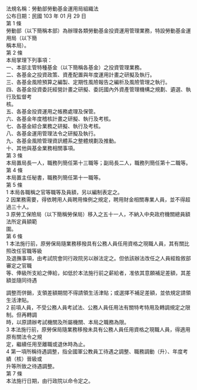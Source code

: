 法規名稱：勞動部勞動基金運用局組織法  
公布日期：民國 103 年 01 月 29 日  
第 1 條  
勞動部（以下簡稱本部）為辦理各類勞動基金投資運用管理業務，特設勞動基金運用局（以下簡  
稱本局）。  
第 2 條  
本局掌理下列事項：  
一、本部主管特種基金（以下簡稱各基金）之投資管理業務。  
二、各基金之投資政策、資產配置與年度運用計畫之研擬及執行。  
三、各基金風險預算之編製、定期性風險報告之編析及風險管理之執行。  
四、各基金投資委託經營計畫之研擬、委託國內外資產管理機構之規劃、遴選、執行及監督考  
核。  
五、各基金投資運用之帳務處理及保管。  
六、各基金年度稽核計畫之研擬、執行及考核。  
七、各基金綜合業務之研擬、執行及考核。  
八、各基金運用管理法令之研擬及執行。  
九、各基金風險管理資訊體系之整體規劃及推動。  
十、其他與基金業務相關事項。  
第 3 條  
本局置局長一人，職務列簡任第十三職等；副局長二人，職務列簡任第十二職等。  
第 4 條  
本局置主任秘書，職務列簡任第十一職等。  
第 5 條  
1 本局各職稱之官等職等及員額，另以編制表定之。  
2 因業務需要，得依聘用人員聘用條例之規定，聘用財金相關專業人員，並不得超過三十人。  
3 原勞工保險局（以下簡稱勞保局）移入之五十一人，不納入中央政府機關總員額法所定員額範  
圍。  
第 6 條  
1 本法施行前，原勞保局隨業務移撥具有公務人員任用資格之現職人員，其有關比照改任官職等級  
及退撫事項，由考試院會同行政院另以辦法定之。但依該辦法改任之人員經銓敘部審定之官職  
等、俸級所支給之俸給，如低於本法施行前之薪給者，准依其意願補足差額，其差額並隨同待遇  


調整而併銷，支領差額期間不得請領生活津貼；或選擇不補足差額，並依規定請領生活津貼。  
2 前項人員，不受公務人員考試法、公務人員任用法有關特考特用及轉調規定之限制。但再轉調  
時，以原請辦考試機關及所屬機關、本局之職務為限。  
3 本法施行前，原勞保局隨業務移撥未具有公務人員任用資格之現職人員，得適用原有關法令之規  
定，繼續任用至離職或退休時為止。  
4 第一項所稱待遇調整，指全國軍公教員工待遇之調整、職務調動（升）、年度考績（核）晉級或  
升等所致之待遇調整。  
第 7 條  
本法施行日期，由行政院以命令定之。  


